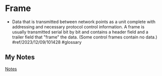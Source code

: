 # Frame
- Data that is transmitted between network points as a unit complete with addressing and necessary protocol control information. A frame is usually transmitted serial bit by bit and contains a header field and a trailer field that "frame" the data. (Some control frames contain no data.) #ref/2023/12/09/101428 #glossary 
## My Notes
[Notes](mynotes/frame-notes.md)

